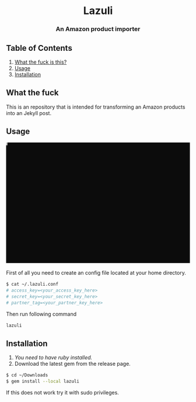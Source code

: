 <div align="center">
    <h1>Lazuli</h1>
    <h3>An Amazon product importer</h3>
</div>

## Table of Contents
1. [What the fuck is this?](#what-the-fuck)
2. [Usage](#usage)
2. [Installation](#installation)

## What the fuck
This is an repository that is intended for transforming an Amazon products into an Jekyll post.


## Usage

![Preview][preview]

First of all you need to create an config file located at your home directory.
```sh
$ cat ~/.lazuli.conf
# access_key=<your_access_key_here>
# secret_key=<your_secret_key_here>
# partner_tag=<your_partner_key_here>
```

Then run following command
```sh
lazuli
```

## Installation
1. *You need to have ruby installed.*
2. Download the latest gem from the release page.
```sh
$ cd ~/Downloads
$ gem install --local lazuli
```
If this does not work try it with sudo privileges.

[preview]: resources/preview.svg
